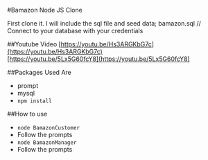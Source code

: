 #Bamazon Node JS Clone

First clone it. I will include the sql file and seed data;
bamazon.sql // Connect to your database with your credentials

##Youtube Video
[https://youtu.be/Hs3ARGKbG7c](https://youtu.be/Hs3ARGKbG7c) <br>
[https://youtu.be/5Lx5G60fcY8](https://youtu.be/5Lx5G60fcY8)

##Packages Used Are
- prompt
- mysql
- `npm install`

##How to use
- `node BamazonCustomer`
- Follow the prompts
- `node BamazonManager`
- Follow the prompts

